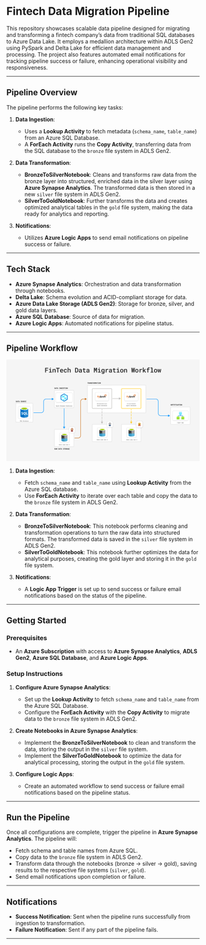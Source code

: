 # Fintech Data Migration Pipeline

This repository showcases scalable data pipeline designed for migrating and transforming a fintech company’s data from traditional SQL databases to Azure Data Lake. It employs a medallion architecture within ADLS Gen2 using PySpark and Delta Lake for efficient data management and processing. The project also features automated email notifications for tracking pipeline success or failure, enhancing operational visibility and responsiveness.

---
## **Pipeline Overview**

The pipeline performs the following key tasks:

1. **Data Ingestion**:
   - Uses a **Lookup Activity** to fetch metadata (`schema_name`, `table_name`) from an Azure SQL Database.
   - A **ForEach Activity** runs the **Copy Activity**, transferring data from the SQL database to the `bronze` file system in ADLS Gen2.

2. **Data Transformation**:
   - **BronzeToSilverNotebook**: Cleans and transforms raw data from the bronze layer into structured, enriched data in the silver layer using **Azure Synapse Analytics**. The transformed data is then stored in a new `silver` file system in ADLS Gen2.
   - **SilverToGoldNotebook**: Further transforms the data and creates optimized analytical tables in the `gold` file system, making the data ready for analytics and reporting.

3. **Notifications**:
   - Utilizes **Azure Logic Apps** to send email notifications on pipeline success or failure.

---

## **Tech Stack**

- **Azure Synapse Analytics**: Orchestration and data transformation through notebooks.
- **Delta Lake**: Schema evolution and ACID-compliant storage for data.
- **Azure Data Lake Storage (ADLS Gen2)**: Storage for bronze, silver, and gold data layers.
- **Azure SQL Database**: Source of data for migration.
- **Azure Logic Apps**: Automated notifications for pipeline status.

---

## **Pipeline Workflow**
![Pipeline Workflow](https://github.com/tahir007malik/fintechDataMigration/blob/main/docs/fintechDataMigration-worflow.png)

1. **Data Ingestion**:
   - Fetch `schema_name` and `table_name` using **Lookup Activity** from the Azure SQL database.
   - Use **ForEach Activity** to iterate over each table and copy the data to the `bronze` file system in ADLS Gen2.

2. **Data Transformation**:
   - **BronzeToSilverNotebook**: This notebook performs cleaning and transformation operations to turn the raw data into structured formats. The transformed data is saved in the `silver` file system in ADLS Gen2.
   - **SilverToGoldNotebook**: This notebook further optimizes the data for analytical purposes, creating the gold layer and storing it in the `gold` file system.

3. **Notifications**:
   - A **Logic App Trigger** is set up to send success or failure email notifications based on the status of the pipeline.

---

## **Getting Started**

### **Prerequisites**
- An **Azure Subscription** with access to **Azure Synapse Analytics**, **ADLS Gen2**, **Azure SQL Database**, and **Azure Logic Apps**.

### **Setup Instructions**
1. **Configure Azure Synapse Analytics**:
   - Set up the **Lookup Activity** to fetch `schema_name` and `table_name` from the Azure SQL Database.
   - Configure the **ForEach Activity** with the **Copy Activity** to migrate data to the `bronze` file system in ADLS Gen2.

2. **Create Notebooks in Azure Synapse Analytics**:
   - Implement the **BronzeToSilverNotebook** to clean and transform the data, storing the output in the `silver` file system.
   - Implement the **SilverToGoldNotebook** to optimize the data for analytical processing, storing the output in the `gold` file system.

3. **Configure Logic Apps**:
   - Create an automated workflow to send success or failure email notifications based on the pipeline status.

---

## **Run the Pipeline**

Once all configurations are complete, trigger the pipeline in **Azure Synapse Analytics**. The pipeline will:

- Fetch schema and table names from Azure SQL.
- Copy data to the `bronze` file system in ADLS Gen2.
- Transform data through the notebooks (bronze -> silver -> gold), saving results to the respective file systems (`silver`, `gold`).
- Send email notifications upon completion or failure.

---

## **Notifications**

- **Success Notification**: Sent when the pipeline runs successfully from ingestion to transformation.
- **Failure Notification**: Sent if any part of the pipeline fails.

---
